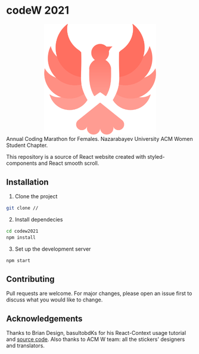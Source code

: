 # codeW 2021
<div align="center">
  <img alt="Logo" src="./src/images/codeW-bird.png" width="300" />
</div>
Annual Coding Marathon for Females. Nazarabayev University ACM Women Student Chapter.

This repository is a source of React website created with styled-components and React smooth scroll.

## Installation
1. Clone the project
```bash
git clone //
```
2. Install dependecies
```bash
cd codew2021
npm install
```
3. Set up the development server
```bash
npm start
```

## Contributing
Pull requests are welcome. For major changes, please open an issue first to discuss what you would like to change.

## Acknowledgements 
Thanks to Brian Design, basultobdKs for his React-Context usage tutorial and [source code](https://codesandbox.io/s/react-context-multilanguage-4cjib).
Also thanks to ACM W team: all the stickers' designers and translators.
